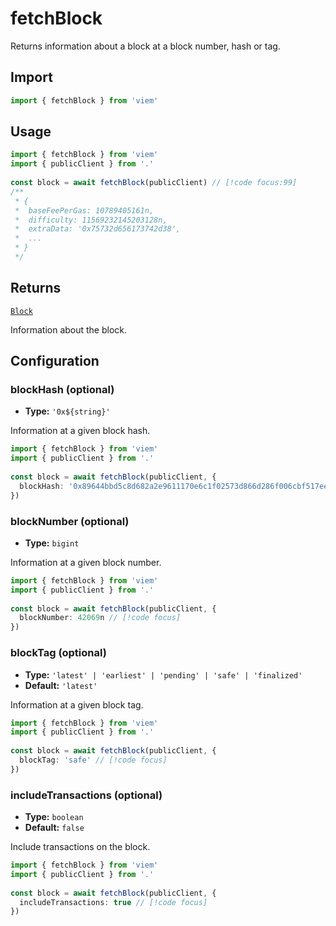 # fetchBlock

Returns information about a block at a block number, hash or tag.

## Import

```ts
import { fetchBlock } from 'viem'
```

## Usage

```ts
import { fetchBlock } from 'viem'
import { publicClient } from '.'
 
const block = await fetchBlock(publicClient) // [!code focus:99]
/**
 * {
 *  baseFeePerGas: 10789405161n,
 *  difficulty: 11569232145203128n,
 *  extraData: '0x75732d656173742d38',
 *  ...
 * }
 */
```

## Returns

[`Block`](/TODO)

Information about the block.

## Configuration

### blockHash (optional)

- **Type:** `'0x${string}'`

Information at a given block hash.

```ts
import { fetchBlock } from 'viem'
import { publicClient } from '.'
 
const block = await fetchBlock(publicClient, {
  blockHash: '0x89644bbd5c8d682a2e9611170e6c1f02573d866d286f006cbf517eec7254ec2d' // [!code focus]
})
```

### blockNumber (optional)

- **Type:** `bigint`

Information at a given block number.

```ts
import { fetchBlock } from 'viem'
import { publicClient } from '.'
 
const block = await fetchBlock(publicClient, {
  blockNumber: 42069n // [!code focus]
})
```

### blockTag (optional)

- **Type:** `'latest' | 'earliest' | 'pending' | 'safe' | 'finalized'`
- **Default:** `'latest'`

Information at a given block tag.

```ts
import { fetchBlock } from 'viem'
import { publicClient } from '.'
 
const block = await fetchBlock(publicClient, {
  blockTag: 'safe' // [!code focus]
})
```

### includeTransactions (optional)

- **Type:** `boolean`
- **Default:** `false`

Include transactions on the block.

```ts
import { fetchBlock } from 'viem'
import { publicClient } from '.'
 
const block = await fetchBlock(publicClient, {
  includeTransactions: true // [!code focus]
})
```